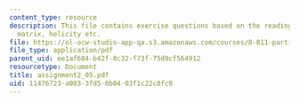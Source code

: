 ```yaml
---
content_type: resource
description: This file contains exercise questions based on the readings for rotational
  matrix, helicity etc.
file: https://ol-ocw-studio-app-qa.s3.amazonaws.com/courses/8-811-particle-physics-ii-fall-2005/11476723a0833fd50b0403f1c22c8fc9_assignment2_05.pdf
file_type: application/pdf
parent_uid: ee1af684-b42f-0c32-f73f-75d9cf564912
resourcetype: Document
title: assignment2_05.pdf
uid: 11476723-a083-3fd5-0b04-03f1c22c8fc9
---
```

